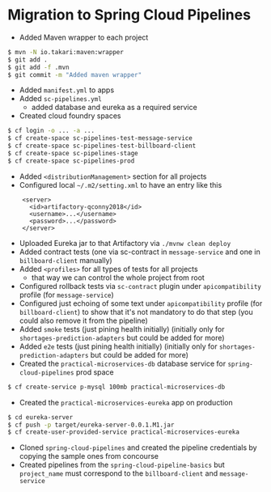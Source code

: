 # Migration to Spring Cloud Pipelines

- Added Maven wrapper to each project
```bash
$ mvn -N io.takari:maven:wrapper
$ git add .
$ git add -f .mvn
$ git commit -m "Added maven wrapper" 
```
- Added `manifest.yml` to apps
- Added `sc-pipelines.yml`
    - added database and eureka as a required service
- Created cloud foundry spaces
```bash
$ cf login -o ... -a ...
$ cf create-space sc-pipelines-test-message-service
$ cf create-space sc-pipelines-test-billboard-client
$ cf create-space sc-pipelines-stage
$ cf create-space sc-pipelines-prod
```
- Added `<distributionManagement>` section for all projects
- Configured local `~/.m2/setting.xml` to have an entry like this
```
    <server>
      <id>artifactory-qconny2018</id>
      <username>...</username>
      <password>...</password>
    </server>
```
- Uploaded Eureka jar to that Artifactory via `./mvnw clean deploy`
- Added contract tests (one via sc-contract in `message-service` and one in `billboard-client` manually)
- Added `<profiles>` for all types of tests for all projects
  - that way we can control the whole project from root 
- Configured rollback tests via `sc-contract` plugin under `apicompatibility` profile (for `message-service`)
- Configured just echoing of some text under `apicompatibility` profile (for `billboard-client`) to show that it's not mandatory to do that step (you could also remove it from the pipeline)
- Added `smoke` tests (just pining health initially) (initially only for `shortages-prediction-adapters` but could be added for more)
- Added `e2e` tests (just pining health initially) (initially only for `shortages-prediction-adapters` but could be added for more)
- Created the `practical-microservices-db` database service for `spring-cloud-pipelines` prod space
```bash
$ cf create-service p-mysql 100mb practical-microservices-db
```
- Created the `practical-microservices-eureka` app on production
```bash
$ cd eureka-server 
$ cf push -p target/eureka-server-0.0.1.M1.jar
$ cf create-user-provided-service practical-microservices-eureka
```
- Cloned `spring-cloud-pipelines` and created the pipeline credentials by copying the sample ones from concourse
- Created pipelines from the `spring-cloud-pipeline-basics` but `project_name` must correspond to the `billboard-client` and `message-service`  

